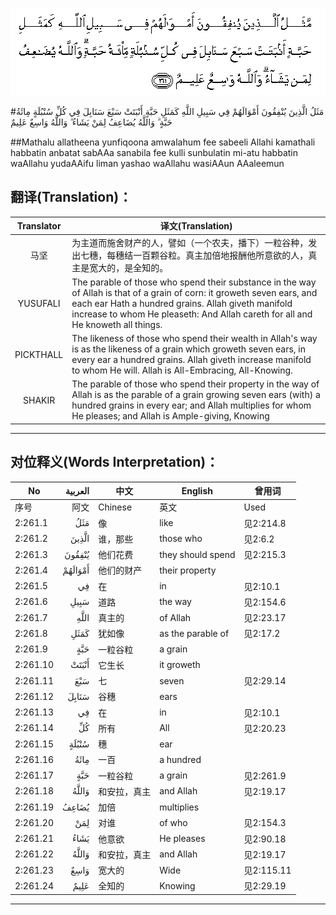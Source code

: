 ![002:261](images/002_261.gif)

#مَثَلُ الَّذِينَ يُنْفِقُونَ أَمْوَالَهُمْ فِي سَبِيلِ اللَّهِ كَمَثَلِ حَبَّةٍ أَنْبَتَتْ سَبْعَ سَنَابِلَ فِي كُلِّ سُنْبُلَةٍ مِائَةُ حَبَّةٍ ۗ وَاللَّهُ يُضَاعِفُ لِمَنْ يَشَاءُ ۗ وَاللَّهُ وَاسِعٌ عَلِيمٌ 

##Mathalu allatheena yunfiqoona amwalahum fee sabeeli Allahi kamathali habbatin anbatat sabAAa sanabila fee kulli sunbulatin mi-atu habbatin waAllahu yudaAAifu liman yashao waAllahu wasiAAun AAaleemun 

## 翻译(Translation)：

| Translator | 译文(Translation)                                            |
| :--------: | ------------------------------------------------------------ |
|    马坚    | 为主道而施舍财产的人，譬如（一个农夫，播下）一粒谷种，发出七穗，每穗结一百颗谷粒。真主加倍地报酬他所意欲的人，真主是宽大的，是全知的。 |
|  YUSUFALI  | The parable of those who spend their substance in the way of Allah is that of a grain of corn: it groweth seven ears, and each ear Hath a hundred grains. Allah giveth manifold increase to whom He pleaseth: And Allah careth for all and He knoweth all things. |
| PICKTHALL  | The likeness of those who spend their wealth in Allah's way is as the likeness of a grain which groweth seven ears, in every ear a hundred grains. Allah giveth increase manifold to whom He will. Allah is All-Embracing, All-Knowing. |
|   SHAKIR   | The parable of those who spend their property in the way of Allah is as the parable of a grain growing seven ears (with) a hundred grains in every ear; and Allah multiplies for whom He pleases; and Allah is Ample-giving, Knowing |

---

## 对位释义(Words Interpretation)：

| No   | العربية | 中文    | English | 曾用词 |
| ---- | ------: | ------- | ------- | ------ |
| 序号 |    阿文 | Chinese | 英文    | Used   |
| 2:261.1  | مَثَلُ     | 像           | like              | 见2:214.8  |
| 2:261.2  | الَّذِينَ   | 谁，那些     | those who         | 见2:6.2    |
| 2:261.3  | يُنْفِقُونَ  | 他们花费     | they should spend | 见2:215.3  |
| 2:261.4  | أَمْوَالَهُمْ | 他们的财产   | their property    |            |
| 2:261.5  | فِي      | 在           | in                | 见2:10.1   |
| 2:261.6  | سَبِيلِ    | 道路         | the way           | 见2:154.6  |
| 2:261.7  |    اللَّهِ | 真主的       | of Allah          | 见2:23.17  |
| 2:261.8  | كَمَثَلِ    | 犹如像       | as the parable of | 见2:17.2   |
| 2:261.9  | حَبَّةٍ     | 一粒谷粒     | a grain           |            |
| 2:261.10 | أَنْبَتَتْ   | 它生长       | it groweth        |            |
| 2:261.11 | سَبْعَ     | 七           | seven             | 见2:29.14  |
| 2:261.12 | سَنَابِلَ   | 谷穗         | ears              |            |
| 2:261.13 | فِي      | 在           | in                | 见2:10.1   |
| 2:261.14 | كُلِّ      | 所有         | All               | 见2:20.23  |
| 2:261.15 | سُنْبُلَةٍ   | 穗           | ear               |            |
| 2:261.16 | مِائَةُ    | 一百         | a hundred         |            |
| 2:261.17 | حَبَّةٍ     | 一粒谷粒     | a grain           | 见2:261.9  |
| 2:261.18 | وَاللَّهُ   | 和安拉，真主 | and Allah         | 见2:19.17  |
| 2:261.19 | يُضَاعِفُ   | 加倍         | multiplies        |            |
| 2:261.20 | لِمَنْ     | 对谁         | of who            | 见2:154.3  |
| 2:261.21 | يَشَاءُ    | 他意欲       | He pleases        | 见2:90.18  |
| 2:261.22 | وَاللَّهُ   | 和安拉，真主 | and Allah         | 见2:19.17  |
| 2:261.23 | وَاسِعٌ    | 宽大的       | Wide              | 见2:115.11 |
| 2:261.24 | عَلِيمٌ    | 全知的       | Knowing           | 见2:29.19  |

---
